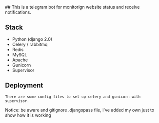## This is a telegram bot for monitorign website status and receive notifications.


## Stack

- Python (django 2.0)
- Celery / rabbitmq
- Redis
- MySQL
- Apache
- Gunicorn
- Supervisor

## Deployment

    There are some config files to set up celery and gunicorn with supervisor.

Notice: be aware and gitignore .djangopass file, I've added my own just to show how it is working